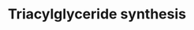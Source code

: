 ---
annotations:
- id: PW:0000736
  parent: classic metabolic pathway
  type: Pathway Ontology
  value: triacylglycerol biosynthetic pathway
authors:
- Evelo
- MaintBot
- Khanspers
- Susan
- Cizar
- AgustinGV
- Egonw
- Eweitz
description: ''
last-edited: 2021-05-28
organisms:
- Rattus norvegicus
redirect_from:
- /index.php/Pathway:WP356
- /instance/WP356
revision: null
schema-jsonld:
- '@context': https://schema.org/
  '@id': https://wikipathways.github.io/pathways/WP356.html
  '@type': Dataset
  creator:
    '@type': Organization
    name: WikiPathways
  description: ''
  keywords:
  - Acsl1
  - Acsl3
  - Acsl4
  - Agpat1
  - Agpat2
  - Agpat3
  - Agpat4
  - Agpat5
  - Dgat1
  - Dgat2
  - Diacylglycerol
  - Dihydroxyacetone phosphate
  - Fatty acyl CoA
  - Gk
  - Gk2
  - Glycerol
  - Glycerol-3-phosphate
  - Gpam
  - Gpat2
  - Gpd1
  - Gpd2
  - Lipc
  - Lipe
  - Lipf
  - Lpin1
  - Lpin2
  - Lpin3
  - Lpl
  - Lysophosphatidic acid
  - Mogat1
  - Mogat2
  - Mogat3
  - Monoacylglycerol
  - Phosphatidic acid
  - Pnpla2
  - Triacylglycerol
  license: CC0
  name: Triacylglyceride synthesis
seo: CreativeWork
title: Triacylglyceride synthesis
wpid: WP356
---